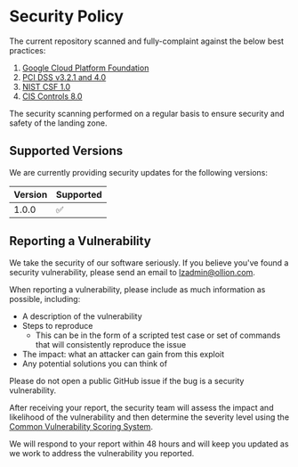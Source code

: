# Security Policy

The current repository scanned and fully-complaint against the below best practices:
1. [Google Cloud Platform Foundation](https://docs.aws.amazon.com/audit-manager/latest/userguide/aws-foundational-security-best-practices.html)
2. [PCI DSS v3.2.1 and 4.0](https://www.pcisecuritystandards.org/document_library/)
3. [NIST CSF 1.0](https://www.nist.gov/cyberframework/framework-version-10)
4. [CIS Controls 8.0](https://www.cisecurity.org/controls/v8)

The security scanning performed on a regular basis to ensure security and safety of the landing zone.

## Supported Versions

We are currently providing security updates for the following versions:

| Version | Supported          |
| ------- | ------------------ |
| 1.0.0   | :white_check_mark: |

## Reporting a Vulnerability

We take the security of our software seriously. If you believe you've found a security vulnerability, please send an email to [lzadmin@ollion.com](mailto:lzadmin@ollion.com).

When reporting a vulnerability, please include as much information as possible, including:

- A description of the vulnerability
- Steps to reproduce
  - This can be in the form of a scripted test case or set of commands that will consistently reproduce the issue
- The impact: what an attacker can gain from this exploit
- Any potential solutions you can think of

Please do not open a public GitHub issue if the bug is a security vulnerability.

After receiving your report, the security team will assess the impact and likelihood of the vulnerability and then determine the severity level using the [Common Vulnerability Scoring System](https://www.first.org/cvss/specification-document).

We will respond to your report within 48 hours and will keep you updated as we work to address the vulnerability you reported.
